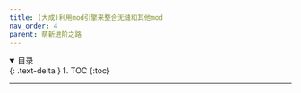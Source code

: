 ```yaml
---
title: (大成)利用mod引擎来整合无缝和其他mod
nav_order: 4
parent: 萌新进阶之路
---
```


<details open markdown="block">
  <summary>
    目录
  </summary>
  {: .text-delta }
1. TOC
{:toc}
</details>

---

